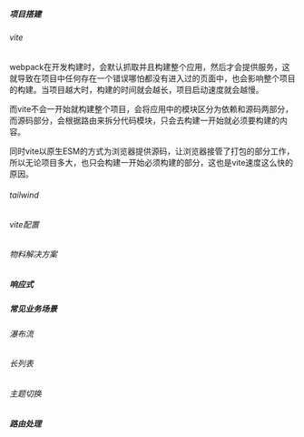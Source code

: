 ##### 项目搭建



###### vite

webpack在开发构建时，会默认抓取并且构建整个应用，然后才会提供服务，这就导致在项目中任何存在一个错误哪怕都没有进入过的页面中，也会影响整个项目的构建。当项目越大时，构建的时间就会越长，项目启动速度就会越慢。

而vite不会一开始就构建整个项目，会将应用中的模块区分为依赖和源码两部分，而源码部分，会根据路由来拆分代码模块，只会去构建一开始就必须要构建的内容。

同时vite以原生ESM的方式为浏览器提供源码，让浏览器接管了打包的部分工作，所以无论项目多大，也只会构建一开始必须构建的部分，这也是vite速度这么快的原因。



###### tailwind









###### vite配置











###### 物料解决方案







##### 响应式









##### 常见业务场景





###### 瀑布流





###### 长列表



###### 主题切换



##### 路由处理








